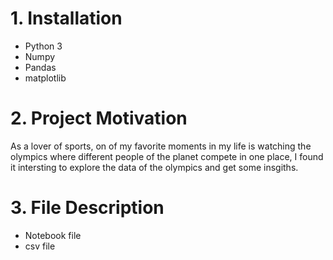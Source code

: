 # 1. Installation 

* Python 3
* Numpy
* Pandas
* matplotlib

# 2. Project Motivation

As a lover of sports, on of my favorite moments in my life is watching the olympics where different people of the planet compete in one place, I found it intersting to explore the data of the olympics and get some insgiths.

# 3. File Description
* Notebook file 
* csv file 
